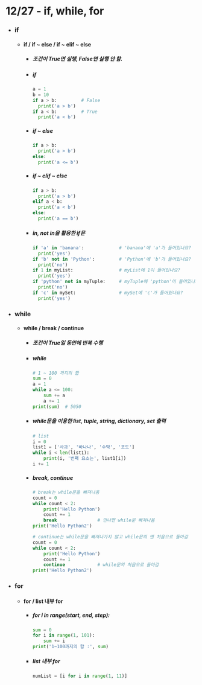 # 12/27 - if, while, for
- ### if
  - #### if / if ~ else / if ~ elif ~ else
    + ##### 조건이 True면 실행, False면 실행 안 함.
    + ##### if
      ```python
      a = 1
      b = 10
      if a > b:         # False
        print('a > b')
      if a < b:         # True
        print('a < b')
        ``` 
    + ##### if ~ else
      ```python
      if a > b:
        print('a > b')
      else:
        print('a <= b')
        ```
    + ##### if ~ elif ~ else
      ```python
      if a > b:
        print('a > b')
      elif a < b:
        print('a < b')
      else:
        print('a == b')
      ```
    + ##### in, not in을 활용한 if문
      ```python
      if 'a' in 'banana':             # 'banana'에 'a'가 들어있나요?
        print('yes')
      if 'b' not in 'Python':         # 'Python'에 'b'가 들어있나요?
        print('no')
      if 1 in myList:                 # myList에 1이 들어있나요?
        print('yes')
      if 'python' not in myTuple:     # myTuple에 'python'이 들어있나요?
        print('no')
      if 'c' in mySet:                # mySet에 'c'가 들어있나요?
        print('yes')
        ```
- ### while
  - #### while / break / continue
    + ##### 조건이 True일 동안에 반복 수행
    + ##### while
      ```python
      # 1 ~ 100 까지의 합
      sum = 0
      a = 1
      while a <= 100:
          sum += a
          a += 1
      print(sum)  # 5050
      ```
    + ##### while문을 이용한 list, tuple, string, dictionary, set 출력 
      ```python
      # list
      i = 0
      list1 = ['사과', '바나나', '수박', '포도']
      while i < len(list1):
          print(i, '번째 요소는', list1[i])
      i += 1
        ```
    + ##### break, continue
      ```python
      # break는 while문을 빠져나옴
      count = 0
      while count < 2:
          print('Hello Python')
          count += 1
          break               # 만나면 while문 빠져나옴
      print('Hello Python2')
      
      # continue는 while문을 빠져나가지 않고 while문의 맨 처음으로 돌아감
      count = 0
      while count < 2:
          print('Hello Python')
          count += 1
          continue            # while문의 처음으로 돌아감
      print('Hello Python2')
        ``` 
- ### for
  - #### for / list 내부 for
    + ##### for i in range(start, end, step):
      ```python
      sum = 0
      for i in range(1, 101):
          sum += i
      print('1~100까지의 합 :', sum)
       ```
    + ##### list 내부 for
      ```python
      numList = [i for i in range(1, 11)]
      ``` 